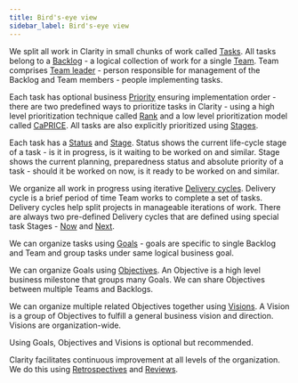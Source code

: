 ```yaml
---
title: Bird's-eye view
sidebar_label: Bird's-eye view
---
```


We split all work in Clarity in small chunks of work called [Tasks](concepts/tasks.md). All tasks belong to a [Backlog](concepts/backlog.md) - a logical collection of work for a single [Team](concepts/team.md). Team comprises [Team leader](concepts/team.md#team-leader) - person responsible for management of the Backlog and Team members - people implementing tasks.

Each task has optional business [Priority](concepts/prioritization.md) ensuring implementation order - there are two predefined ways to prioritize tasks in Clarity - using a high level prioritization technique called [Rank](concepts/prioritization.md#prioritization-using-rank) and a low level prioritization model called [CaPRICE](concepts/prioritization.md#prioritization-using-caprice). All tasks are also explicitly prioritized using [Stages](./concepts/task-stage.md).

Each task has a [Status](concepts/tasks.md#task-status) and [Stage](concepts/task-stage.md). Status shows the current life-cycle stage of a task - is it in progress, is it waiting to be worked on and similar. Stage shows the current planning, preparedness status and absolute priority of a task - should it be worked on now, is it ready to be worked on and similar.

We organize all work in progress using iterative [Delivery cycles](concepts/delivery-cycle.md). Delivery cycle is a brief period of time Team works to complete a set of tasks. Delivery cycles help split projects in manageable iterations of work. There are always two pre-defined Delivery cycles that are defined using special task Stages - [Now](concepts/task-stage.md#now) and [Next](concepts/task-stage.md#next).

We can organize tasks using [Goals](concepts/organizing-tasks.md#goal) - goals are specific to single Backlog and Team and group tasks under same logical business goal.

We can organize Goals using [Objectives](concepts/organizing-tasks.md#objective). An Objective is a high level business milestone that groups many Goals. We can share Objectives between multiple Teams and Backlogs.

We can organize multiple related Objectives together using [Visions](concepts/organizing-tasks.md#vision). A Vision is a group of Objectives to fulfill a general business vision and direction. Visions are organization-wide.

Using Goals, Objectives and Visions is optional but recommended.

Clarity facilitates continuous improvement at all levels of the organization. We do this using [Retrospectives](concepts/routines.md#retrospective-routines) and [Reviews](concepts/routines.md#review-routines).
